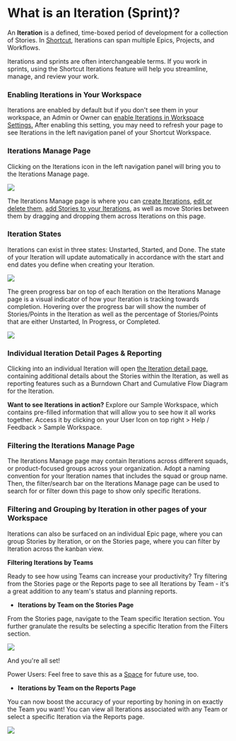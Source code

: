 # What is an Iteration (Sprint)?

An **Iteration** is a defined, time-boxed period of development for a collection of Stories. In [Shortcut](https://www.shortcut.com/), Iterations can span multiple Epics, Projects, and Workflows.&#x20;

Iterations and sprints are often interchangeable terms. If you work in sprints, using the Shortcut Iterations feature will help you streamline, manage, and review your work.&#x20;

### Enabling Iterations in Your Workspace <a href="#h_01hp7kp6qf9kmexmevn2dc3v2g" id="h_01hp7kp6qf9kmexmevn2dc3v2g"></a>

Iterations are enabled by default but if you don't see them in your workspace, an Admin or Owner can [enable Iterations in Workspace Settings.](https://help.shortcut.com/hc/en-us/articles/360028913112) After enabling this setting, you may need to refresh your page to see Iterations in the left navigation panel of your Shortcut Workspace.

### Iterations Manage Page <a href="#h_01hp7kp6qft992mxx0zgc312jd" id="h_01hp7kp6qft992mxx0zgc312jd"></a>

Clicking on the Iterations icon in the left navigation panel will bring you to the Iterations Manage page.

![](https://help.shortcut.com/hc/article_attachments/23600348721812)

The Iterations Manage page is where you can [create Iterations](https://help.shortcut.com/hc/en-us/articles/360028926852), [edit or delete them](https://help.shortcut.com/hc/en-us/articles/360029237731), [add Stories to your Iterations](https://help.shortcut.com/hc/en-us/articles/360029262351), as well as move Stories between them by dragging and dropping them across Iterations on this page.

### Iteration States <a href="#h_01hp7kp6qfrjq3wcjg6z812n1b" id="h_01hp7kp6qfrjq3wcjg6z812n1b"></a>

Iterations can exist in three states: Unstarted, Started, and Done. The state of your Iteration will update automatically in accordance with the start and end dates you define when creating your Iteration.&#x20;

![](https://help.shortcut.com/hc/article_attachments/23600308265620)

The green progress bar on top of each Iteration on the Iterations Manage page is a visual indicator of how your Iteration is tracking towards completion. Hovering over the progress bar will show the number of Stories/Points in the Iteration as well as the percentage of Stories/Points that are either Unstarted, In Progress, or Completed. &#x20;

![](https://help.shortcut.com/hc/article_attachments/23600348741524)

### Individual Iteration Detail Pages & Reporting <a href="#h_01hp7kp6qfvnbkne2k46f3cvkz" id="h_01hp7kp6qfvnbkne2k46f3cvkz"></a>

Clicking into an individual Iteration will open [the Iteration detail page](https://help.shortcut.com/hc/en-us/articles/360029292711), containing additional details about the Stories within the Iteration, as well as reporting features such as a Burndown Chart and Cumulative Flow Diagram for the Iteration.

**Want to see Iterations in action?** Explore our Sample Workspace, which contains pre-filled information that will allow you to see how it all works together. Access it by clicking on your User Icon on top right > Help / Feedback > Sample Workspace.

### Filtering the Iterations Manage Page <a href="#h_01hp7kp6qfjsvvksrntcqmq96e" id="h_01hp7kp6qfjsvvksrntcqmq96e"></a>

The Iterations Manage page may contain Iterations across different squads, or product-focused groups across your organization. Adopt a naming convention for your Iteration names that includes the squad or group name. Then, the filter/search bar on the Iterations Manage page can be used to search for or filter down this page to show only specific Iterations.

### Filtering and Grouping by Iteration in other pages of your Workspace <a href="#h_01hp7kp6qfca8b3d0t4bw90x7w" id="h_01hp7kp6qfca8b3d0t4bw90x7w"></a>

Iterations can also be surfaced on an individual Epic page, where you can group Stories by Iteration, or on the Stories page, where you can filter by Iteration across the kanban view.

**Filtering Iterations by Teams**

Ready to see how using Teams can increase your productivity? Try filtering from the Stories page or the Reports page to see all Iterations by Team - it's a great addition to any team's status and planning reports.

* **Iterations by Team on the Stories Page**

From the Stories page, navigate to the Team specific Iteration section. You further granulate the results be selecting a specific Iteration from the Filters section.

![](https://help.shortcut.com/hc/article_attachments/23600308286356)

And you're all set!

Power Users: Feel free to save this as a [Space](https://help.shortcut.com/hc/en-us/articles/208180646-What-are-Spaces-) for future use, too.&#x20;

* **Iterations by Team on the Reports Page**

You can now boost the accuracy of your reporting by honing in on exactly the Team you want! You can view all Iterations associated with any Team or select a specific Iteration via the Reports page.&#x20;

![](https://help.shortcut.com/hc/article_attachments/23600308290836)
